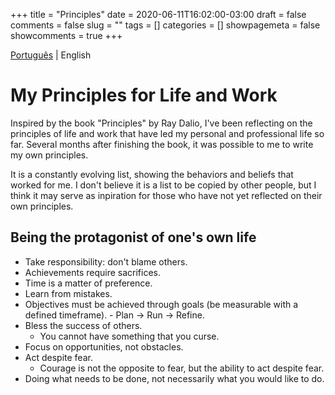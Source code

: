 +++ 
title = "Principles"
date = 2020-06-11T16:02:00-03:00
draft = false 
comments = false 
slug = "" 
tags = []
categories = []
showpagemeta = false
showcomments = true
+++

[Português](/principios) | English


# My Principles for Life and Work

Inspired by the book "Principles" by Ray Dalio, I've been reflecting on the principles of life and work that have led my personal and professional life so far. Several months after finishing the book, it was possible to me to write my own principles.

It is a constantly evolving list, showing the behaviors and beliefs that worked for me. I don't believe it is a list to be copied by other people, but I think it may serve as inpiration for those who have not yet reflected on their own principles.

## Being the protagonist of one's own life
   - Take responsibility: don't blame others.
   - Achievements require sacrifices.
   - Time is a matter of preference.
   - Learn from mistakes.
   - Objectives must be achieved through goals (be measurable with a defined timeframe).
         - Plan -> Run -> Refine.
   - Bless the success of others.
        - You cannot have something that you curse.
   - Focus on opportunities, not obstacles.
   - Act despite fear.
        - Courage is not the opposite to fear, but the ability to act despite fear.
   - Doing what needs to be done, not necessarily what you would like to do.

